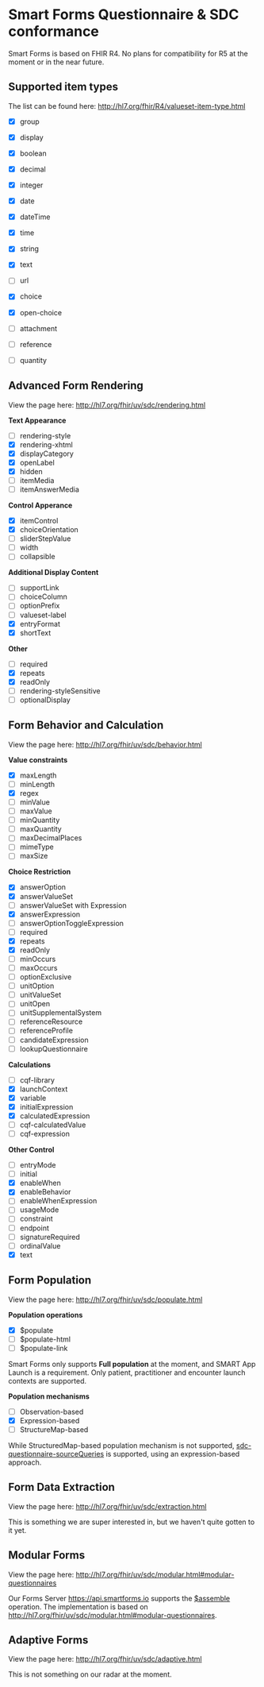 # Smart Forms Questionnaire & SDC conformance

Smart Forms is based on FHIR R4. No plans for compatibility for R5 at the moment or in the near future.

## Supported item types 
The list can be found here: http://hl7.org/fhir/R4/valueset-item-type.html

- [x] group
- [x] display
- [x] boolean
- [x] decimal
- [x] integer
- [x] date
- [x] dateTime
- [x] time
- [x] string
- [x] text
- [ ] url
- [x] choice
- [x] open-choice
- [ ] attachment
- [ ] reference
- [ ] quantity



## Advanced Form Rendering
View the page here: http://hl7.org/fhir/uv/sdc/rendering.html

**Text Appearance**
- [ ] rendering-style
- [x] rendering-xhtml
- [x] displayCategory
- [x] openLabel
- [x] hidden
- [ ] itemMedia
- [ ] itemAnswerMedia

**Control Apperance**
- [x] itemControl
- [x] choiceOrientation
- [ ] sliderStepValue
- [ ] width
- [ ] collapsible

**Additional Display Content**
- [ ] supportLink
- [ ] choiceColumn
- [ ] optionPrefix
- [ ] valueset-label
- [x] entryFormat
- [x] shortText

**Other**
- [ ] required
- [x] repeats
- [x] readOnly
- [ ] rendering-styleSensitive
- [ ] optionalDisplay

## Form Behavior and Calculation
View the page here: http://hl7.org/fhir/uv/sdc/behavior.html


**Value constraints**
- [x] maxLength
- [ ] minLength
- [x] regex
- [ ] minValue
- [ ] maxValue
- [ ] minQuantity
- [ ] maxQuantity
- [ ] maxDecimalPlaces
- [ ] mimeType
- [ ] maxSize

**Choice Restriction**
- [x] answerOption
- [x] answerValueSet
- [ ] answerValueSet with Expression
- [x] answerExpression
- [ ] answerOptionToggleExpression
- [ ] required
- [x] repeats
- [x] readOnly
- [ ] minOccurs
- [ ] maxOccurs
- [ ] optionExclusive
- [ ] unitOption
- [ ] unitValueSet
- [ ] unitOpen
- [ ] unitSupplementalSystem
- [ ] referenceResource
- [ ] referenceProfile
- [ ] candidateExpression
- [ ] lookupQuestionnaire

**Calculations**
- [ ] cqf-library
- [x] launchContext
- [x] variable
- [x] initialExpression
- [x] calculatedExpression
- [ ] cqf-calculatedValue
- [ ] cqf-expression

**Other Control**
- [ ] entryMode
- [ ] initial
- [x] enableWhen
- [x] enableBehavior
- [ ] enableWhenExpression
- [ ] usageMode
- [ ] constraint
- [ ] endpoint
- [ ] signatureRequired
- [ ] ordinalValue
- [x] text

## Form Population
View the page here: http://hl7.org/fhir/uv/sdc/populate.html

**Population operations**
- [x] $populate
- [ ] $populate-html
- [ ] $populate-link

Smart Forms only supports **Full population** at the moment, and SMART App Launch is a requirement. Only patient, practitioner and encounter launch contexts are supported.

**Population mechanisms**
- [ ] Observation-based
- [x] Expression-based
- [ ] StructureMap-based

While StructuredMap-based population mechanism is not supported, [sdc-questionnaire-sourceQueries](http://hl7.org/fhir/uv/sdc/StructureDefinition-sdc-questionnaire-sourceQueries.html) is supported, using an expression-based approach.

## Form Data Extraction
View the page here: http://hl7.org/fhir/uv/sdc/extraction.html

This is something we are super interested in, but we haven't quite gotten to it yet.

## Modular Forms
View the page here: http://hl7.org/fhir/uv/sdc/modular.html#modular-questionnaires

Our Forms Server https://api.smartforms.io supports the [$assemble](http://hl7.org/fhir/uv/sdc/OperationDefinition-Questionnaire-assemble.html) operation. 
The implementation is based on http://hl7.org/fhir/uv/sdc/modular.html#modular-questionnaires.

## Adaptive Forms

View the page here: http://hl7.org/fhir/uv/sdc/adaptive.html

This is not something on our radar at the moment. 
